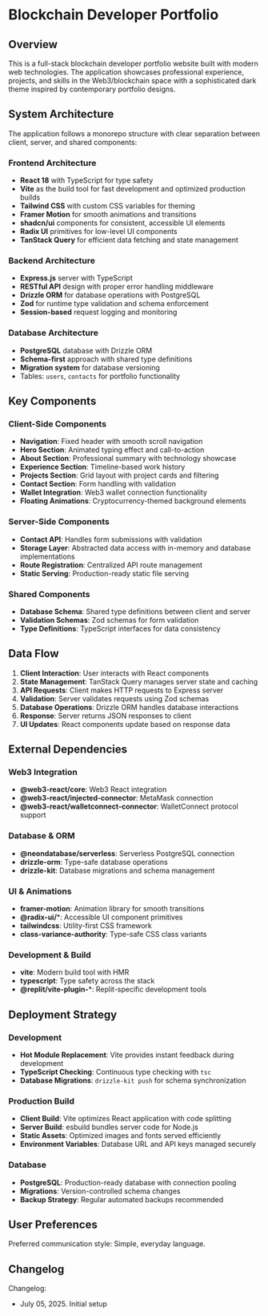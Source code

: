 # Blockchain Developer Portfolio

## Overview

This is a full-stack blockchain developer portfolio website built with modern web technologies. The application showcases professional experience, projects, and skills in the Web3/blockchain space with a sophisticated dark theme inspired by contemporary portfolio designs.

## System Architecture

The application follows a monorepo structure with clear separation between client, server, and shared components:

### Frontend Architecture
- **React 18** with TypeScript for type safety
- **Vite** as the build tool for fast development and optimized production builds
- **Tailwind CSS** with custom CSS variables for theming
- **Framer Motion** for smooth animations and transitions
- **shadcn/ui** components for consistent, accessible UI elements
- **Radix UI** primitives for low-level UI components
- **TanStack Query** for efficient data fetching and state management

### Backend Architecture
- **Express.js** server with TypeScript
- **RESTful API** design with proper error handling middleware
- **Drizzle ORM** for database operations with PostgreSQL
- **Zod** for runtime type validation and schema enforcement
- **Session-based** request logging and monitoring

### Database Architecture
- **PostgreSQL** database with Drizzle ORM
- **Schema-first** approach with shared type definitions
- **Migration system** for database versioning
- Tables: `users`, `contacts` for portfolio functionality

## Key Components

### Client-Side Components
- **Navigation**: Fixed header with smooth scroll navigation
- **Hero Section**: Animated typing effect and call-to-action
- **About Section**: Professional summary with technology showcase
- **Experience Section**: Timeline-based work history
- **Projects Section**: Grid layout with project cards and filtering
- **Contact Section**: Form handling with validation
- **Wallet Integration**: Web3 wallet connection functionality
- **Floating Animations**: Cryptocurrency-themed background elements

### Server-Side Components
- **Contact API**: Handles form submissions with validation
- **Storage Layer**: Abstracted data access with in-memory and database implementations
- **Route Registration**: Centralized API route management
- **Static Serving**: Production-ready static file serving

### Shared Components
- **Database Schema**: Shared type definitions between client and server
- **Validation Schemas**: Zod schemas for form validation
- **Type Definitions**: TypeScript interfaces for data consistency

## Data Flow

1. **Client Interaction**: User interacts with React components
2. **State Management**: TanStack Query manages server state and caching
3. **API Requests**: Client makes HTTP requests to Express server
4. **Validation**: Server validates requests using Zod schemas
5. **Database Operations**: Drizzle ORM handles database interactions
6. **Response**: Server returns JSON responses to client
7. **UI Updates**: React components update based on response data

## External Dependencies

### Web3 Integration
- **@web3-react/core**: Web3 React integration
- **@web3-react/injected-connector**: MetaMask connection
- **@web3-react/walletconnect-connector**: WalletConnect protocol support

### Database & ORM
- **@neondatabase/serverless**: Serverless PostgreSQL connection
- **drizzle-orm**: Type-safe database operations
- **drizzle-kit**: Database migrations and schema management

### UI & Animations
- **framer-motion**: Animation library for smooth transitions
- **@radix-ui/***: Accessible UI component primitives
- **tailwindcss**: Utility-first CSS framework
- **class-variance-authority**: Type-safe CSS class variants

### Development & Build
- **vite**: Modern build tool with HMR
- **typescript**: Type safety across the stack
- **@replit/vite-plugin-***: Replit-specific development tools

## Deployment Strategy

### Development
- **Hot Module Replacement**: Vite provides instant feedback during development
- **TypeScript Checking**: Continuous type checking with `tsc`
- **Database Migrations**: `drizzle-kit push` for schema synchronization

### Production Build
- **Client Build**: Vite optimizes React application with code splitting
- **Server Build**: esbuild bundles server code for Node.js
- **Static Assets**: Optimized images and fonts served efficiently
- **Environment Variables**: Database URL and API keys managed securely

### Database
- **PostgreSQL**: Production-ready database with connection pooling
- **Migrations**: Version-controlled schema changes
- **Backup Strategy**: Regular automated backups recommended

## User Preferences

Preferred communication style: Simple, everyday language.

## Changelog

Changelog:
- July 05, 2025. Initial setup
